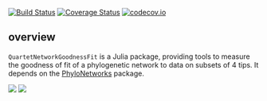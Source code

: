 [![Build Status](https://travis-ci.org/cecileane/QuartetNetworkGoodnessFit.jl.svg?branch=master)](https://travis-ci.org/cecileane/QuartetNetworkGoodnessFit.jl)
[![Coverage Status](https://coveralls.io/repos/cecileane/QuartetNetworkGoodnessFit.jl/badge.svg?branch=master&service=github)](https://coveralls.io/github/cecileane/QuartetNetworkGoodnessFit.jl?branch=master)
[![codecov.io](http://codecov.io/github/cecileane/QuartetNetworkGoodnessFit.jl/coverage.svg?branch=master)](http://codecov.io/github/cecileane/QuartetNetworkGoodnessFit.jl?branch=master)

## overview

`QuartetNetworkGoodnessFit` is a Julia package, providing tools to measure the
goodness of fit of a phylogenetic network to data on subsets of 4 tips.
It depends on the [PhyloNetworks](https://github.com/crsl4/PhyloNetworks.jl)
package.

[![](https://img.shields.io/badge/docs-stable-blue.svg)](https://cecileane.github.io/QuartetNetworkGoodnessFit.jl/stable)
[![](https://img.shields.io/badge/docs-dev-blue.svg)](https://cecileane.github.io/QuartetNetworkGoodnessFit.jl/dev)
